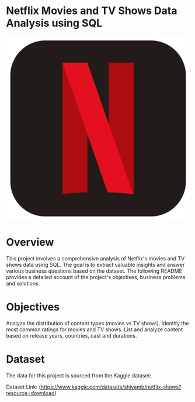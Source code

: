 # Netflix Movies and TV Shows Data Analysis using SQL

![Netflix Logo](https://raw.githubusercontent.com/Bhavya-Suresh/Netflix_sql_project/refs/heads/main/netflix-logo.webp)

# Overview
This project involves a comprehensive analysis of Netflix's movies and TV shows data using SQL. The goal is to extract valuable insights and answer various business questions based on the dataset. The following README provides a detailed account of the project's objectives, business problems and solutions.

# Objectives
Analyze the distribution of content types (movies vs TV shows).
Identify the most common ratings for movies and TV shows.
List and analyze content based on release years, countries, cast and durations.

# Dataset
The data for this project is sourced from the Kaggle dataset:

Dataset Link: (https://www.kaggle.com/datasets/shivamb/netflix-shows?resource=download)
